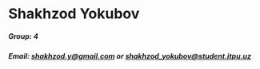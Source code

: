 # Shakhzod Yokubov
##### Group: 4
##### Email: shakhzod.y@gmail.com or shakhzod_yokubov@student.itpu.uz


